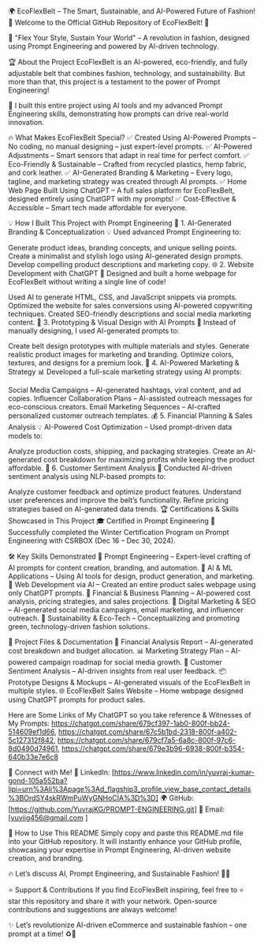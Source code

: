 🌍 EcoFlexBelt – The Smart, Sustainable, and AI-Powered Future of Fashion!
🚀 Welcome to the Official GitHub Repository of EcoFlexBelt! 🚀


🌱 "Flex Your Style, Sustain Your World" – A revolution in fashion, designed using Prompt Engineering and powered by AI-driven technology.

🏆 About the Project
EcoFlexBelt is an AI-powered, eco-friendly, and fully adjustable belt that combines fashion, technology, and sustainability. But more than that, this project is a testament to the power of Prompt Engineering!

🚀 I built this entire project using AI tools and my advanced Prompt Engineering skills, demonstrating how prompts can drive real-world innovation.

🔥 What Makes EcoFlexBelt Special?
✅ Created Using AI-Powered Prompts – No coding, no manual designing – just expert-level prompts.
✅ AI-Powered Adjustments – Smart sensors that adapt in real time for perfect comfort.
✅ Eco-Friendly & Sustainable – Crafted from recycled plastics, hemp fabric, and cork leather.
✅ AI-Generated Branding & Marketing – Every logo, tagline, and marketing strategy was created through AI prompts.
✅ Home Web Page Built Using ChatGPT – A full sales platform for EcoFlexBelt, designed entirely using ChatGPT with my prompts!
✅ Cost-Effective & Accessible – Smart tech made affordable for everyone.

💡 How I Built This Project with Prompt Engineering
🎯 1. AI-Generated Branding & Conceptualization
💡 Used advanced Prompt Engineering to:

Generate product ideas, branding concepts, and unique selling points.
Create a minimalist and stylish logo using AI-generated design prompts.
Develop compelling product descriptions and marketing copy.
🌐 2. Website Development with ChatGPT
🏡 Designed and built a home webpage for EcoFlexBelt without writing a single line of code!

Used AI to generate HTML, CSS, and JavaScript snippets via prompts.
Optimized the website for sales conversions using AI-powered copywriting techniques.
Created SEO-friendly descriptions and social media marketing content.
📝 3. Prototyping & Visual Design with AI Prompts
🎨 Instead of manually designing, I used AI-generated prompts to:

Create belt design prototypes with multiple materials and styles.
Generate realistic product images for marketing and branding.
Optimize colors, textures, and designs for a premium look.
📢 4. AI-Powered Marketing & Strategy
📊 Developed a full-scale marketing strategy using AI prompts:

Social Media Campaigns – AI-generated hashtags, viral content, and ad copies.
Influencer Collaboration Plans – AI-assisted outreach messages for eco-conscious creators.
Email Marketing Sequences – AI-crafted personalized customer outreach templates.
💰 5. Financial Planning & Sales Analysis
💡 AI-Powered Cost Optimization – Used prompt-driven data models to:

Analyze production costs, shipping, and packaging strategies.
Create an AI-generated cost breakdown for maximizing profits while keeping the product affordable.
📝 6. Customer Sentiment Analysis
🤖 Conducted AI-driven sentiment analysis using NLP-based prompts to:

Analyze customer feedback and optimize product features.
Understand user preferences and improve the belt’s functionality.
Refine pricing strategies based on AI-generated data trends.
🏆 Certifications & Skills Showcased in This Project
🎓 Certified in Prompt Engineering
🏅 Successfully completed the Winter Certification Program on Prompt Engineering with CSRBOX (Dec 16 – Dec 30, 2024).

🛠 Key Skills Demonstrated
🔹 Prompt Engineering – Expert-level crafting of AI prompts for content creation, branding, and automation.
🔹 AI & ML Applications – Using AI tools for design, product generation, and marketing.
🔹 Web Development via AI – Created an entire product sales webpage using only ChatGPT prompts.
🔹 Financial & Business Planning – AI-powered cost analysis, pricing strategies, and sales projections.
🔹 Digital Marketing & SEO – AI-generated social media campaigns, email marketing, and influencer outreach.
🔹 Sustainability & Eco-Tech – Conceptualizing and promoting green, technology-driven fashion solutions.

📂 Project Files & Documentation
📜 Financial Analysis Report – AI-generated cost breakdown and budget allocation.
📊 Marketing Strategy Plan – AI-powered campaign roadmap for social media growth.
📝 Customer Sentiment Analysis – AI-driven insights from real user feedback.
📦 Prototype Designs & Mockups – AI-generated visuals of the EcoFlexBelt in multiple styles.
🌐 EcoFlexBelt Sales Website – Home webpage designed using ChatGPT prompts for product sales.

Here are Some Links of My ChatGPT so you take reference & Witnesses of My Prompts:
https://chatgpt.com/share/679cf397-1ab0-800f-bb24-514609ef1d66,
https://chatgpt.com/share/67c5b1bd-2318-800f-a402-5c127312f842,
https://chatgpt.com/share/679cf7a5-6a8c-800f-97c6-8d0490d74961,
https://chatgpt.com/share/679e3b96-6938-800f-b354-640b33e7e6c8

📢 Connect with Me!
💼 LinkedIn: [https://www.linkedin.com/in/yuvraj-kumar-gond-105a552ba?lipi=urn%3Ali%3Apage%3Ad_flagship3_profile_view_base_contact_details%3BOrdSY4skRWmPuWyGNHoCIA%3D%3D]
🌍 GitHub: [https://github.com/YuvrajKG/PROMPT-ENGINEERING.git]
📧 Email: [yuviig456@gmail.com ]

📌 How to Use This README
Simply copy and paste this README.md file into your GitHub repository. It will instantly enhance your GitHub profile, showcasing your expertise in Prompt Engineering, AI-driven website creation, and branding.

🔥 Let’s discuss AI, Prompt Engineering, and Sustainable Fashion! 🚀🌱

⭐ Support & Contributions
If you find EcoFlexBelt inspiring, feel free to ⭐ star this repository and share it with your network. Open-source contributions and suggestions are always welcome!

✨ Let’s revolutionize AI-driven eCommerce and sustainable fashion – one prompt at a time! ♻️💚
